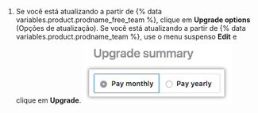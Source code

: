 1. Se você está atualizando a partir de {% data variables.product.prodname_free_team %}, clique em **Upgrade options** (Opções de atualização). Se você está atualizando a partir de {% data variables.product.prodname_team %}, use o menu suspenso **Edit** e clique em **Upgrade**. ![Botão de opções de atualização](/assets/images/help/billing/choose-monthly-or-yearly-billing.png)

